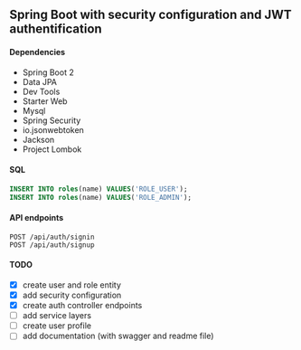 ## Spring Boot with security configuration and JWT authentification
#### Dependencies
* Spring Boot 2
* Data JPA
* Dev Tools
* Starter Web
* Mysql
* Spring Security
* io.jsonwebtoken
* Jackson
* Project Lombok

#### SQL
```sql
INSERT INTO roles(name) VALUES('ROLE_USER');
INSERT INTO roles(name) VALUES('ROLE_ADMIN');
```

#### API endpoints
```$xslt
POST /api/auth/signin
POST /api/auth/signup
```
#### TODO
- [x] create user and role entity
- [x] add security configuration
- [x] create auth controller endpoints
- [ ] add service layers
- [ ] create user profile
- [ ] add documentation (with swagger and readme file)